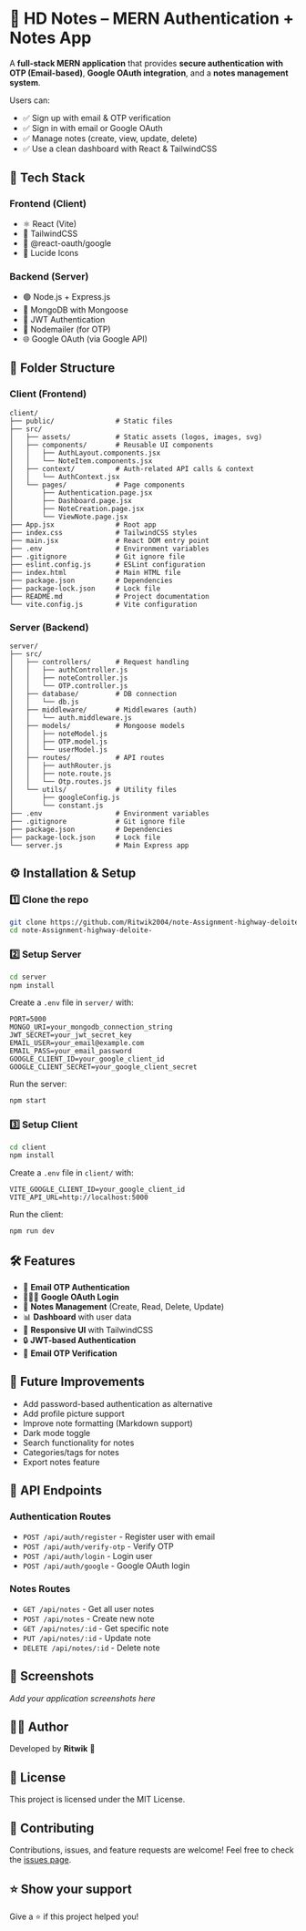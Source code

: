 # 📘 HD Notes – MERN Authentication + Notes App

A **full-stack MERN application** that provides **secure authentication with OTP (Email-based)**, **Google OAuth integration**, and a **notes management system**.

Users can: 
- ✅ Sign up with email & OTP verification 
- ✅ Sign in with email or Google OAuth 
- ✅ Manage notes (create, view, update, delete) 
- ✅ Use a clean dashboard with React & TailwindCSS

## 🚀 Tech Stack

### **Frontend (Client)**
- ⚛️ React (Vite)
- 🎨 TailwindCSS
- 🔐 @react-oauth/google
- 🧰 Lucide Icons

### **Backend (Server)**
- 🟢 Node.js + Express.js
- 🍃 MongoDB with Mongoose
- 🔑 JWT Authentication
- 📧 Nodemailer (for OTP)
- 🌐 Google OAuth (via Google API)

## 📂 Folder Structure

### **Client (Frontend)**

```
client/
├── public/               # Static files
├── src/
│   ├── assets/           # Static assets (logos, images, svg)
│   ├── components/       # Reusable UI components
│   │   ├── AuthLayout.components.jsx
│   │   └── NoteItem.components.jsx
│   ├── context/          # Auth-related API calls & context
│   │   └── AuthContext.jsx
│   └── pages/            # Page components
│       ├── Authentication.page.jsx
│       ├── Dashboard.page.jsx
│       ├── NoteCreation.page.jsx
│       └── ViewNote.page.jsx
├── App.jsx               # Root app
├── index.css             # TailwindCSS styles
├── main.jsx              # React DOM entry point
├── .env                  # Environment variables
├── .gitignore            # Git ignore file
├── eslint.config.js      # ESLint configuration
├── index.html            # Main HTML file
├── package.json          # Dependencies
├── package-lock.json     # Lock file
├── README.md             # Project documentation
└── vite.config.js        # Vite configuration
```

### **Server (Backend)**

```
server/
├── src/
│   ├── controllers/      # Request handling
│   │   ├── authController.js
│   │   ├── noteController.js
│   │   └── OTP.controller.js
│   ├── database/         # DB connection
│   │   └── db.js
│   ├── middleware/       # Middlewares (auth)
│   │   └── auth.middleware.js
│   ├── models/           # Mongoose models
│   │   ├── noteModel.js
│   │   ├── OTP.model.js
│   │   └── userModel.js
│   ├── routes/           # API routes
│   │   ├── authRouter.js
│   │   ├── note.route.js
│   │   └── Otp.routes.js
│   └── utils/            # Utility files
│       ├── googleConfig.js
│       └── constant.js
├── .env                  # Environment variables
├── .gitignore            # Git ignore file
├── package.json          # Dependencies
├── package-lock.json     # Lock file
└── server.js             # Main Express app
```

## ⚙️ Installation & Setup

### 1️⃣ Clone the repo

```bash
git clone https://github.com/Ritwik2004/note-Assignment-highway-deloite-.git
cd note-Assignment-highway-deloite-
```

### 2️⃣ Setup **Server**

```bash
cd server
npm install
```

Create a `.env` file in `server/` with:

```env
PORT=5000
MONGO_URI=your_mongodb_connection_string
JWT_SECRET=your_jwt_secret_key
EMAIL_USER=your_email@example.com
EMAIL_PASS=your_email_password
GOOGLE_CLIENT_ID=your_google_client_id
GOOGLE_CLIENT_SECRET=your_google_client_secret
```

Run the server:

```bash
npm start
```

### 3️⃣ Setup **Client**

```bash
cd client
npm install
```

Create a `.env` file in `client/` with:

```env
VITE_GOOGLE_CLIENT_ID=your_google_client_id
VITE_API_URL=http://localhost:5000
```

Run the client:

```bash
npm run dev
```

## 🛠 Features

- 🔐 **Email OTP Authentication**
- 🧑‍🤝‍🧑 **Google OAuth Login**
- 📝 **Notes Management** (Create, Read, Delete, Update)
- 📊 **Dashboard** with user data
- 🎨 **Responsive UI** with TailwindCSS
- 🔒 **JWT-based Authentication**
- 📧 **Email OTP Verification**

## 🌱 Future Improvements

- Add password-based authentication as alternative
- Add profile picture support
- Improve note formatting (Markdown support)
- Dark mode toggle
- Search functionality for notes
- Categories/tags for notes
- Export notes feature

## 🔧 API Endpoints

### Authentication Routes
- `POST /api/auth/register` - Register user with email
- `POST /api/auth/verify-otp` - Verify OTP
- `POST /api/auth/login` - Login user
- `POST /api/auth/google` - Google OAuth login

### Notes Routes
- `GET /api/notes` - Get all user notes
- `POST /api/notes` - Create new note
- `GET /api/notes/:id` - Get specific note
- `PUT /api/notes/:id` - Update note
- `DELETE /api/notes/:id` - Delete note

## 📸 Screenshots

*Add your application screenshots here*

## 👨‍💻 Author

Developed by **Ritwik** 🚀

## 📜 License

This project is licensed under the MIT License.

## 🤝 Contributing

Contributions, issues, and feature requests are welcome! Feel free to check the [issues page](https://github.com/Ritwik2004/note-Assignment-highway-deloite-/issues).

## ⭐ Show your support

Give a ⭐️ if this project helped you!
